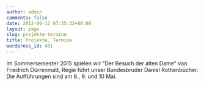 ```yaml
---
author: admin
comments: false
date: 2012-06-12 07:35:32+00:00
layout: page
slug: projekte-termine
title: Projekte, Termine
wordpress_id: 481
---
```


Im Sommersemester 2015 spielen wir "Der Besuch der alten Dame" von Friedrich Dürrenmatt, Regie führt unser Bundesbruder Daniel Rothenbücher. Die Aufführungen sind am 8., 9. und 10 Mai.
